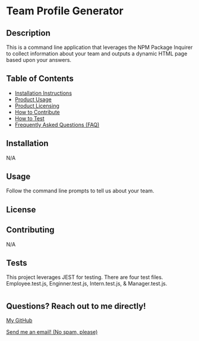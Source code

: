 # Team Profile Generator

## <h2>Description</h2>

This is a command line application that leverages the NPM Package Inquirer to collect information about your team and outputs a dynamic HTML page based upon your answers.

<a href="Here is a walkthru video of the application."></a>

## <h2 id="">Table of Contents</h2>

- <a href="#installation">Installation Instructions</a>
- <a href="#usage">Product Usage</a>
- <a href="#license">Product Licensing</a>
- <a href="#contributing">How to Contribute</a>
- <a href="#tests">How to Test</a>
- <a href="#questions">Frequently Asked Questions (FAQ)</a>

## <h2 id="installation">Installation</h2>

N/A

## <h2 id="usage">Usage</h2>

Follow the command line prompts to tell us about your team.

## <h2 id="license">License</h2>



## <h2 id="contributing">Contributing</h2>

N/A

## <h2 id="tests">Tests</h2>

This project leverages JEST for testing. There are four test files. Employee.test.js, Enginner.test.js, Intern.test.js, & Manager.test.js.

# <h2 id="questions">Questions? Reach out to me directly!</h2>

<a href="https://www.github.com/mknowlton89">My GitHub</a>

<a href="mailto:mknowlton89@gmail.com">Send me an email! (No spam, please)<a/>
